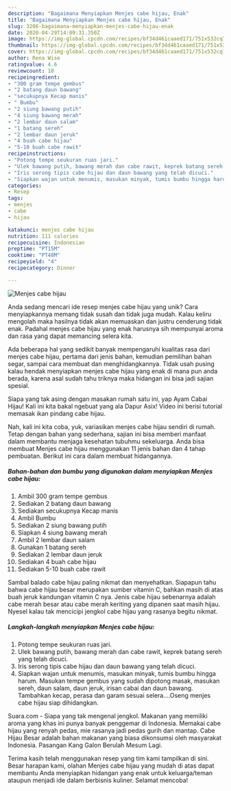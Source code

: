 ```yaml
---
description: "Bagaimana Menyiapkan Menjes cabe hijau, Enak"
title: "Bagaimana Menyiapkan Menjes cabe hijau, Enak"
slug: 3286-bagaimana-menyiapkan-menjes-cabe-hijau-enak
date: 2020-04-29T14:09:31.350Z
image: https://img-global.cpcdn.com/recipes/bf34d461caaed171/751x532cq70/menjes-cabe-hijau-foto-resep-utama.jpg
thumbnail: https://img-global.cpcdn.com/recipes/bf34d461caaed171/751x532cq70/menjes-cabe-hijau-foto-resep-utama.jpg
cover: https://img-global.cpcdn.com/recipes/bf34d461caaed171/751x532cq70/menjes-cabe-hijau-foto-resep-utama.jpg
author: Rena Wise
ratingvalue: 4.6
reviewcount: 10
recipeingredient:
- "300 gram tempe gembus"
- "2 batang daun bawang"
- "secukupnya Kecap manis"
- " Bumbu"
- "2 siung bawang putih"
- "4 siung bawang merah"
- "2 lembar daun salam"
- "1 batang sereh"
- "2 lembar daun jeruk"
- "4 buah cabe hijau"
- "5-10 buah cabe rawit"
recipeinstructions:
- "Potong tempe seukuran ruas jari."
- "Ulek bawang putih, bawang merah dan cabe rawit, keprek batang sereh yang telah dicuci."
- "Iris serong tipis cabe hijau dan daun bawang yang telah dicuci."
- "Siapkan wajan untuk menumis, masukan minyak, tumis bumbu hingga harum. Masukan tempe gembus yang sudah dipotong masak, masukan sereh, daun salam, daun jeruk, irisan cabai dan daun bawang. Tambahkan kecap, perasa dan garam sesuai selera....Oseng menjes cabe hijau siap dihidangkan."
categories:
- Resep
tags:
- menjes
- cabe
- hijau

katakunci: menjes cabe hijau 
nutrition: 111 calories
recipecuisine: Indonesian
preptime: "PT15M"
cooktime: "PT48M"
recipeyield: "4"
recipecategory: Dinner

---
```



![Menjes cabe hijau](https://img-global.cpcdn.com/recipes/bf34d461caaed171/751x532cq70/menjes-cabe-hijau-foto-resep-utama.jpg)

Anda sedang mencari ide resep menjes cabe hijau yang unik? Cara menyiapkannya memang tidak susah dan tidak juga mudah. Kalau keliru mengolah maka hasilnya tidak akan memuaskan dan justru cenderung tidak enak. Padahal menjes cabe hijau yang enak harusnya sih mempunyai aroma dan rasa yang dapat memancing selera kita.

Ada beberapa hal yang sedikit banyak mempengaruhi kualitas rasa dari menjes cabe hijau, pertama dari jenis bahan, kemudian pemilihan bahan segar, sampai cara membuat dan menghidangkannya. Tidak usah pusing kalau hendak menyiapkan menjes cabe hijau yang enak di mana pun anda berada, karena asal sudah tahu triknya maka hidangan ini bisa jadi sajian spesial.

Siapa yang tak asing dengan masakan rumah satu ini, yap Ayam Cabai Hijau! Kali ini kita bakal ngebuat yang ala Dapur Asix! Video ini berisi tutorial memasak ikan pindang cabe hijau.


Nah, kali ini kita coba, yuk, variasikan menjes cabe hijau sendiri di rumah. Tetap dengan bahan yang sederhana, sajian ini bisa memberi manfaat dalam membantu menjaga kesehatan tubuhmu sekeluarga. Anda bisa membuat Menjes cabe hijau menggunakan 11 jenis bahan dan 4 tahap pembuatan. Berikut ini cara dalam membuat hidangannya.

<!--inarticleads1-->

##### Bahan-bahan dan bumbu yang digunakan dalam menyiapkan Menjes cabe hijau:

1. Ambil 300 gram tempe gembus
1. Sediakan 2 batang daun bawang
1. Sediakan secukupnya Kecap manis
1. Ambil  Bumbu
1. Sediakan 2 siung bawang putih
1. Siapkan 4 siung bawang merah
1. Ambil 2 lembar daun salam
1. Gunakan 1 batang sereh
1. Sediakan 2 lembar daun jeruk
1. Sediakan 4 buah cabe hijau
1. Sediakan 5-10 buah cabe rawit


Sambal balado cabe hijau paling nikmat dan menyehatkan. Siapapun tahu bahwa cabe hijau besar merupakan sumber vitamin C, bahkan masih di atas buah jeruk kandungan vitamin C nya. Jenis cabe hijau sebenarnya adalah cabe merah besar atau cabe merah keriting yang dipanen saat masih hijau. Nyesel kalau tak mencicipi jengkol cabe hijau yang rasanya begitu nikmat. 

<!--inarticleads2-->

##### Langkah-langkah menyiapkan Menjes cabe hijau:

1. Potong tempe seukuran ruas jari.
1. Ulek bawang putih, bawang merah dan cabe rawit, keprek batang sereh yang telah dicuci.
1. Iris serong tipis cabe hijau dan daun bawang yang telah dicuci.
1. Siapkan wajan untuk menumis, masukan minyak, tumis bumbu hingga harum. Masukan tempe gembus yang sudah dipotong masak, masukan sereh, daun salam, daun jeruk, irisan cabai dan daun bawang. Tambahkan kecap, perasa dan garam sesuai selera....Oseng menjes cabe hijau siap dihidangkan.


Suara.com - Siapa yang tak mengenal jengkol. Makanan yang memiliki aroma yang khas ini punya banyak penggemar di Indonesia. Memakai cabe hijau yang renyah pedas, mie rasanya jadi pedas gurih dan mantap. Cabe Hijau Besar adalah bahan makanan yang biasa dikonsumsi oleh masyarakat Indonesia. Pasangan Kang Galon Berulah Mesum Lagi. 

Terima kasih telah menggunakan resep yang tim kami tampilkan di sini. Besar harapan kami, olahan Menjes cabe hijau yang mudah di atas dapat membantu Anda menyiapkan hidangan yang enak untuk keluarga/teman ataupun menjadi ide dalam berbisnis kuliner. Selamat mencoba!
